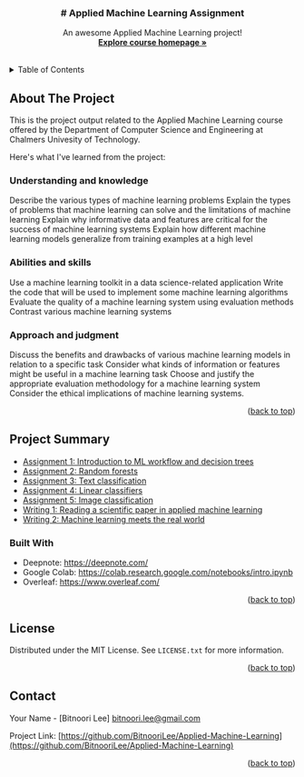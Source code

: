 
<a name="readme-top"></a>




<!-- PROJECT LOGO -->
<br />
<div align="center">
  </a>

  <h3 align="center"># Applied Machine Learning Assignment </h3>

  <p align="center">
    An awesome Applied Machine Learning project!
    <br />
    <a href="https://chalmers.instructure.com/courses/18367/assignments/syllabus"><strong>Explore course homepage »</strong></a>
    <br />
    <br />
  </p>
</div>



<!-- TABLE OF CONTENTS -->
<details>
  <summary>Table of Contents</summary>
  <ol>
    <li>
      <a href="#about-the-project">About The Project</a>
       <ul>
        <li><a href="#project-summary">Project Summary</a></li>
      </ul>
      <ul>
        <li><a href="#built-with">Built With</a></li>
      </ul>
    </li>
    <li>
      <ul>
        <li><a href="#license">License</a></a></li>
    </ul>
    </li>
    <li>
      <ul>
        <li><a href="#contact">Contact</a></a></li>
    </ul>
    </li>
  </ol>
</details>




<!-- ABOUT THE PROJECT -->

## About The Project

This is the project output related to the Applied Machine Learning course offered by the Department of Computer Science and Engineering at Chalmers Univesity of Technology.

Here's what I've learned from the project:

### Understanding and knowledge
Describe the various types of machine learning problems
Explain the types of problems that machine learning can solve and the limitations of machine learning
Explain why informative data and features are critical for the success of machine learning systems
Explain how different machine learning models generalize from training examples at a high level


### Abilities and skills

Use a machine learning toolkit in a data science-related application
Write the code that will be used to implement some machine learning algorithms
Evaluate the quality of a machine learning system using evaluation methods
Contrast various machine learning systems

### Approach and judgment

Discuss the benefits and drawbacks of various machine learning models in relation to a specific task
Consider what kinds of information or features might be useful in a machine learning task
Choose and justify the appropriate evaluation methodology for a machine learning system
Consider the ethical implications of machine learning systems.

<p align="right">(<a href="#readme-top">back to top</a>)</p>


<!-- Project Summary -->
## Project Summary 
 
 * [Assignment 1: Introduction to ML workflow and decision trees](https://github.com/BitnooriLee/Applied-Machine-Learning/blob/main/assignment_1_DAT340.ipynb)
 * [Assignment 2: Random forests](https://github.com/BitnooriLee/Applied-Machine-Learning/blob/main/assignment_2_DAT340.ipynb)
 * [Assignment 3: Text classification](https://github.com/BitnooriLee/Applied-Machine-Learning/blob/main/assignment_3_DAT340.ipynb) 
 * [Assignment 4: Linear classifiers](https://github.com/BitnooriLee/Applied-Machine-Learning/blob/main/assignment_4_DAT340.ipynb)
 * [Assignment 5: Image classification](https://github.com/BitnooriLee/Applied-Machine-Learning/blob/main/assignment_5_DAT340.ipynb)
 * [Writing 1: Reading a scientific paper in applied machine learning](https://www.overleaf.com/read/hqthpwykcthd)
 * [Writing 2: Machine learning meets the real world](https://www.overleaf.com/read/fdghmcqhrshy)


### Built With

* Deepnote: https://deepnote.com/  
* Google Colab: https://colab.research.google.com/notebooks/intro.ipynb  
* Overleaf: https://www.overleaf.com/ 

<p align="right">(<a href="#readme-top">back to top</a>)</p>




<!-- LICENSE -->
## License

Distributed under the MIT License. See `LICENSE.txt` for more information.

<p align="right">(<a href="#readme-top">back to top</a>)</p>



<!-- CONTACT -->
## Contact

Your Name - [Bitnoori Lee] bitnoori.lee@gmail.com

Project Link: [https://github.com/BitnooriLee/Applied-Machine-Learning](https://github.com/BitnooriLee/Applied-Machine-Learning)

<p align="right">(<a href="#readme-top">back to top</a>)</p>

